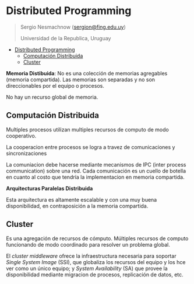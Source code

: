 # Distributed Programming

> Sergio Nesmachnow (sergion@fing.edu.uy)
>
> Universidad de la Republica, Uruguay

- [Distributed Programming](#distributed-programming)
  - [Computación Distribuida](#computaci%C3%B3n-distribuida)
  - [Cluster](#cluster)

**Memoria Distibuida**: No es una colección de memorias agregables (memoria compartida). Las memorias son separadas y no son direccionables por el equipo o procesos.

No hay un recurso global de memoria.

## Computación Distribuida

Multiples procesos utilizan multiples recursos de computo de modo cooperativo.

La cooperacion entre procesos se logra a travez de comunicaciones y sincronizaciones

La comuniacion debe hacerse mediante mecanismos de IPC (inter process communication) sobre una red. Cada comunicación es un cuello de botella en cuanto al costo que tendría la implementacion en memoria compartida.

**Arquitecturas Paralelas Distribuida**

Esta arquitectura es altamente escalable y con una muy buena disponibilidad, en contraposición a la memoria compartida.

## Cluster

Es una agregación de recursos de cómputo. Múltiples recursos de computo funcionando de modo coordinado para resolver un problema global.

El _cluster middleware_ ofrece la infraestructura necesaria para soportar _Single System Image_ (SSI), que globaliza los recursos del equipo y los hce ver como un único equipo; y _System Availability_ (SA) que provee la disponibilidad mediante migracion de procesos, replicación de datos, etc.

